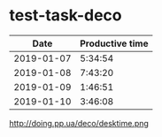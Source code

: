 # test-task-deco

|   Date     | Productive time |
| ---------- | --------------- |
| 2019-01-07 |     5:34:54     |
| 2019-01-08 |     7:43:20     |
| 2019-01-09 |     1:46:51     |
| 2019-01-10 |     3:46:08     |

http://doing.pp.ua/deco/desktime.png
